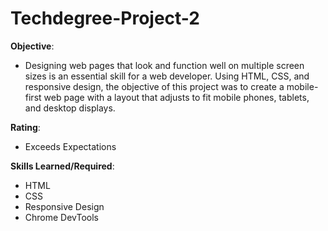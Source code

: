 # Techdegree-Project-2
<strong>Objective</strong>:
- Designing web pages that look and function well on multiple screen sizes is an essential skill for a web developer. Using HTML, CSS, and responsive design, the objective of this project was to create a mobile-first web page with a layout that adjusts to fit mobile phones, tablets, and desktop displays. 

<strong>Rating</strong>:
- Exceeds Expectations

<strong>Skills Learned/Required</strong>:
- HTML
- CSS
- Responsive Design
- Chrome DevTools
